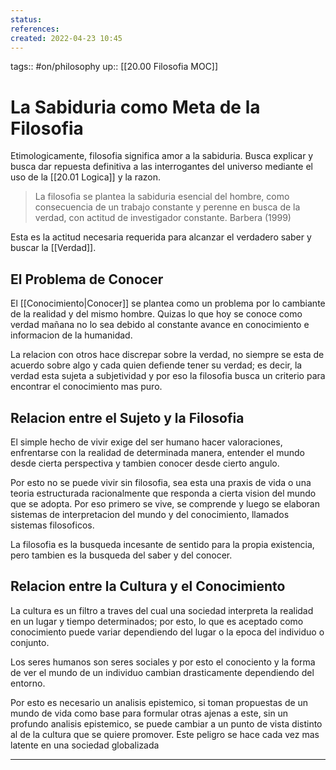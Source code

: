 ```yaml
---
status:
references:
created: 2022-04-23 10:45
---
```

tags:: #on/philosophy
up:: [[20.00 Filosofia MOC]]
# La Sabiduria como Meta de la Filosofia
Etimologicamente, filosofia significa amor a la sabiduria. Busca explicar y busca dar repuesta definitiva a las interrogantes del universo mediante el uso de la [[20.01 Logica]] y la razon.

> La filosofia se plantea la sabiduria esencial del hombre, como consecuencia de un trabajo constante y perenne en busca de la verdad, con actitud de investigador constante. Barbera (1999)

Esta es la actitud necesaria requerida para alcanzar el verdadero saber y buscar la [[Verdad]].

## El Problema de Conocer
El [[Conocimiento|Conocer]] se plantea como un problema por lo cambiante de la realidad y del mismo hombre. Quizas lo que hoy se conoce como verdad mañana no lo sea debido al constante avance en conocimiento e informacion de la humanidad.

La relacion con otros hace discrepar sobre la verdad, no siempre se esta de acuerdo sobre algo y cada quien defiende tener su verdad; es decir, la verdad esta sujeta a subjetividad y por eso la filosofia busca un criterio para encontrar el conocimiento mas puro.

## Relacion entre el Sujeto y la Filosofia
El simple hecho de vivir exige del ser humano hacer valoraciones, enfrentarse con la realidad de determinada manera, entender el mundo desde cierta perspectiva y tambien conocer desde cierto angulo.

Por esto no se puede vivir sin filosofia, sea esta una praxis de vida o una teoria estructurada racionalmente que responda a cierta vision del mundo que se adopta. Por eso primero se vive, se comprende y luego se elaboran sistemas de interpretacion del mundo y del conocimiento, llamados sistemas filosoficos. 

La filosofia es la busqueda incesante de sentido para la propia existencia, pero tambien es la busqueda del saber y del conocer.

## Relacion entre la Cultura y el Conocimiento
 La cultura es un filtro a traves del cual una sociedad interpreta la realidad en un lugar y tiempo determinados; por esto, lo que es aceptado como conocimiento puede variar dependiendo del lugar o la epoca del individuo o conjunto.
 
 Los seres humanos son seres sociales y por esto el conociento y la forma de ver el mundo de un individuo cambian drasticamente dependiendo del entorno.
 
 Por esto es necesario un analisis epistemico, si toman propuestas de un mundo de vida como base para formular otras ajenas a este, sin un profundo analisis epistemico, se puede cambiar a un punto de vista distinto al de la cultura que se quiere promover. Este peligro se hace cada vez mas latente en una sociedad globalizada
___
